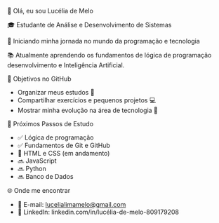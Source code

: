 👋 Olá, eu sou Lucélia de Melo

🎓 Estudante de Análise e Desenvolvimento de Sistemas

🚀 Iniciando minha jornada no mundo da programação e tecnologia 
 
📚 Atualmente aprendendo os fundamentos de lógica de programação desenvolvimento e Inteligência Artificial.




📌 Objetivos no GitHub
- Organizar meus estudos 📖  
- Compartilhar exercícios e pequenos projetos 💻  
- Mostrar minha evolução na área de tecnologia 🚀  

 📂 Próximos Passos de Estudo
- ✅ Lógica de programação  
- ✅ Fundamentos de Git e GitHub  
- 🔄 HTML e CSS (em andamento)  
- 🔜 JavaScript  
- 🔜 Python  
- 🔜 Banco de Dados  

 🌐 Onde me encontrar
- 📧 E-mail: lucelialimamelo@gmail.com  
- 💼 LinkedIn: linkedin.com/in/lucélia-de-melo-809179208


